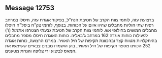 ## Message 12753

ברצועת עזה, לוחמי צוות הקרב של חטיבת הנח"ל, בפיקוד אוגדת עזה, חיסלו במרחב רפיח שתי חוליות מחבלים שהיוו איום על הכוחות. בנוסף, לוחמי צק"ח ביסל"ח חיסלו מחבלים חמושים בחילופי אש.
לוחמי צוות הקרב של חטיבת גבעתי הצטרפו אתמול (ו') לפעילות כוחות אוגדה 162 במרחב ג'באליה.
כוחות האוגדה חיסלו מספר מחבלים בהיתקלויות מטווח קצר ובהכוונת תקיפות של חיל האוויר.
במרכז הרצועה, כוחות אוגדה 252 הכווינו מספר תקיפות של חיל האוויר, בהן הושמדו מבנים צבאיים ששימשו את חמאס לביצוע ירי צליפה והנחת מטענים.

